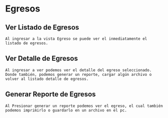 # Egresos

## Ver Listado de Egresos
    Al ingresar a la vista Egreso se puede ver el inmediatamente el listado de egresos.

## Ver Detalle de Egresos
    Al ingresar a ver podemos ver el detalle del egreso seleccionado. Donde también, podemos generar un reporte, cargar algún archivo o volver al listado detalle de egresos.

## Generar Reporte de Egresos
    Al Presionar generar un reporte podemos ver el egreso, el cual también podemos imprimirlo o guardarlo en un archivo en el pc.
